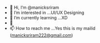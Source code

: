 - 👋 Hi, I’m @manicksriram
- 👀 I’m interested in ...UI/UX Designing
- 🌱 I’m currently learning ...XD
- 💞️
- 📫 How to reach me ...Yes this is my mailid (manicksriram222@gmail.com)

<!---
manicksriram/manicksriram is a ✨ special ✨ repository because its `README.md` (this file) appears on your GitHub profile.
You can click the Preview link to take a look at your changes.
--->
